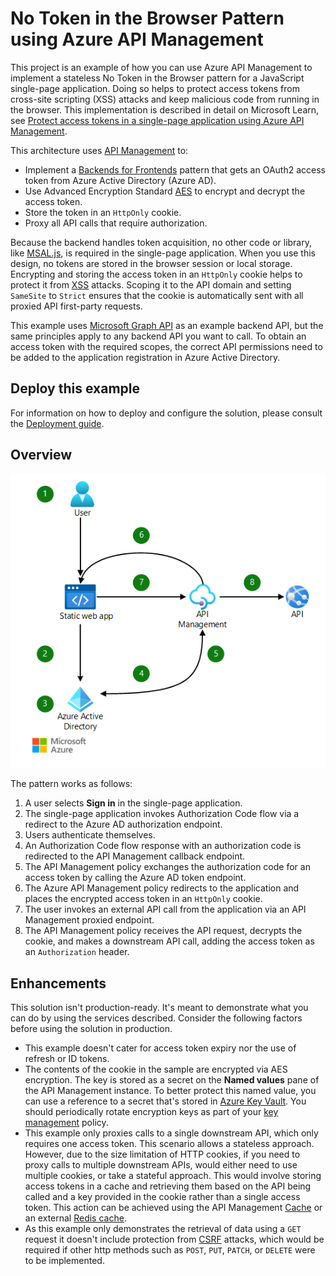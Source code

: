 # No Token in the Browser Pattern using Azure API Management

This project is an example of how you can use Azure API Management to implement a stateless No Token in the Browser pattern for a JavaScript single-page application. Doing so helps to protect access tokens from cross-site scripting (XSS) attacks and keep malicious code from running in the browser. This implementation is described in detail on Microsoft Learn, see [Protect access tokens in a single-page application using Azure API Management](https://learn.microsoft.com/azure/architecture/guide/web/secure-single-page-application-authorization).

This architecture uses [API Management](https://azure.microsoft.com/products/api-management) to:

- Implement a [Backends for Frontends](/azure/architecture/patterns/backends-for-frontends) pattern that gets an OAuth2 access token from Azure Active Directory (Azure AD).
- Use Advanced Encryption Standard [AES](https://en.wikipedia.org/wiki/Advanced_Encryption_Standard) to encrypt and decrypt the access token.
- Store the token in an `HttpOnly` cookie.
- Proxy all API calls that require authorization.

Because the backend handles token acquisition, no other code or library, like [MSAL.js](https://github.com/AzureAD/microsoft-authentication-library-for-js), is required in the single-page application. When you use this design, no tokens are stored in the browser session or local storage. Encrypting and storing the access token in an `HttpOnly` cookie helps to protect it from [XSS](https://owasp.org/www-community/attacks/xss/) attacks. Scoping it to the API domain and setting `SameSite` to `Strict` ensures that the cookie is automatically sent with all proxied API first-party requests.

This example uses [Microsoft Graph API](https://learn.microsoft.com/graph/api/overview?view=graph-rest-1.0) as an example backend API, but the same principles apply to any backend API you want to call. To obtain an access token with the required scopes, the correct API permissions need to be added to the application registration in Azure Active Directory.

## Deploy this example

For information on how to deploy and configure the solution, please consult the [Deployment guide](docs/deployment-guide.md).

## Overview

![Pattern Architecture](docs/images/no-token.png)

The pattern works as follows:

1. A user selects **Sign in** in the single-page application.
2. The single-page application invokes Authorization Code flow via a redirect to the Azure AD authorization endpoint.
3. Users authenticate themselves.
4. An Authorization Code flow response with an authorization code is redirected to the API Management callback endpoint.
5. The API Management policy exchanges the authorization code for an access token by calling the Azure AD token endpoint.
6. The Azure API Management policy redirects to the application and places the encrypted access token in an `HttpOnly` cookie.
7. The user invokes an external API call from the application via an API Management proxied endpoint.
8. The API Management policy receives the API request, decrypts the cookie, and makes a downstream API call, adding the access token as an `Authorization` header.

## Enhancements

This solution isn't production-ready. It's meant to demonstrate what you can do by using the services described. Consider the following factors before using the solution in production.

- This example doesn't cater for access token expiry nor the use of refresh or ID tokens.
- The contents of the cookie in the sample are encrypted via AES encryption. The key is stored as a secret on the **Named values** pane of the API Management instance. To better protect this named value, you can use a reference to a secret that's stored in [Azure Key Vault](https://azure.microsoft.com/services/key-vault/). You should periodically rotate encryption keys as part of your [key management](https://en.wikipedia.org/wiki/Key_management) policy.
- This example only proxies calls to a single downstream API, which only requires one access token. This scenario allows a stateless approach. However, due to the size limitation of HTTP cookies, if you need to proxy calls to multiple downstream APIs, would either need to use multiple cookies, or take a stateful approach. This would involve storing access tokens in a cache and retrieving them based on the API being called and a key provided in the cookie rather than a single access token. This action can be achieved using the API Management [Cache](https://learn.microsoft.com/azure/api-management/api-management-howto-cache) or an external [Redis cache](https://learn.microsoft.com/azure/api-management/api-management-howto-cache-external).
- As this example only demonstrates the retrieval of data using a `GET` request it doesn't include protection from [CSRF](https://owasp.org/www-community/attacks/csrf) attacks, which would be required if other http methods such as `POST`, `PUT`, `PATCH`, or `DELETE` were to be implemented.
